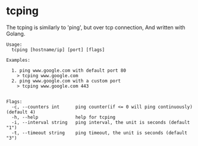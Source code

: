 # tcping
The tcping is similarly to 'ping', but over tcp connection, And written with Golang.
  
```
Usage:  
  tcping [hostname/ip] [port] [flags]  

Examples:  
  
  1. ping www.google.com with default port 80  
    > tcping www.google.com  
  2. ping www.google.com with a custom port  
    > tcping www.google.com 443  
  

Flags:
  -c, --counters int      ping counter(if <= 0 will ping continuously) (default 4)
  -h, --help              help for tcping
  -i, --interval string   ping interval, the unit is seconds (default "1")
  -t, --timeout string    ping timeout, the unit is seconds (default "3")
```